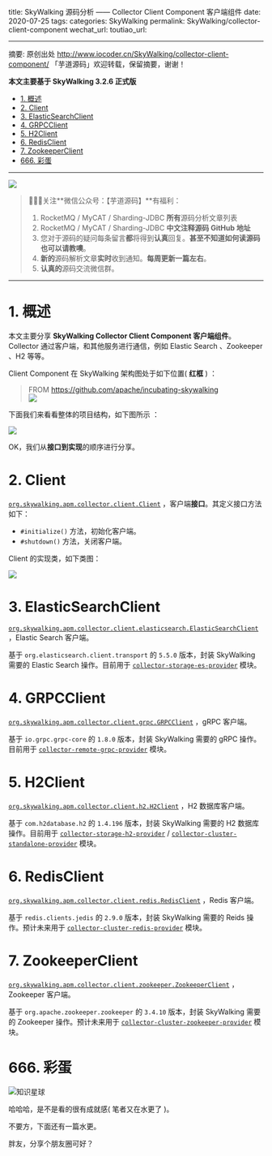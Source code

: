 title: SkyWalking 源码分析 —— Collector Client Component 客户端组件
date: 2020-07-25
tags:
categories: SkyWalking
permalink: SkyWalking/collector-client-component
wechat_url:
toutiao_url:

-------

摘要: 原创出处 http://www.iocoder.cn/SkyWalking/collector-client-component/ 「芋道源码」欢迎转载，保留摘要，谢谢！

**本文主要基于 SkyWalking 3.2.6 正式版**

- [1. 概述](http://www.iocoder.cn/SkyWalking/collector-client-component/)
- [2. Client](http://www.iocoder.cn/SkyWalking/collector-client-component/)
- [3. ElasticSearchClient](http://www.iocoder.cn/SkyWalking/collector-client-component/)
- [4. GRPCClient](http://www.iocoder.cn/SkyWalking/collector-client-component/)
- [5. H2Client](http://www.iocoder.cn/SkyWalking/collector-client-component/)
- [6. RedisClient](http://www.iocoder.cn/SkyWalking/collector-client-component/)
- [7. ZookeeperClient](http://www.iocoder.cn/SkyWalking/collector-client-component/)
- [666. 彩蛋](http://www.iocoder.cn/SkyWalking/collector-client-component/)

-------

![](http://www.iocoder.cn/images/common/wechat_mp_2018_05_18.jpg)

> 🙂🙂🙂关注**微信公众号：【芋道源码】**有福利：  
> 1. RocketMQ / MyCAT / Sharding-JDBC **所有**源码分析文章列表  
> 2. RocketMQ / MyCAT / Sharding-JDBC **中文注释源码 GitHub 地址**  
> 3. 您对于源码的疑问每条留言**都**将得到**认真**回复。**甚至不知道如何读源码也可以请教噢**。  
> 4. **新的**源码解析文章**实时**收到通知。**每周更新一篇左右**。  
> 5. **认真的**源码交流微信群。

-------

# 1. 概述

本文主要分享 **SkyWalking Collector Client Component 客户端组件**。Collector 通过客户端，和其他服务进行通信，例如 Elastic Search 、Zookeeper 、H2 等等。

Client Component 在 SkyWalking 架构图处于如下位置( **红框** ) ：

> FROM https://github.com/apache/incubating-skywalking  
> ![](http://www.iocoder.cn/images/SkyWalking/2020_07_25/01.jpeg)

下面我们来看看整体的项目结构，如下图所示 ：

![](http://www.iocoder.cn/images/SkyWalking/2020_07_25/02.png)

OK，我们从**接口到实现**的顺序进行分享。

# 2. Client

[`org.skywalking.apm.collector.client.Client`](https://github.com/YunaiV/skywalking/blob/c546a9a4d4588d99bf532da519ae721ef60b918e/apm-collector/apm-collector-component/client-component/src/main/java/org/skywalking/apm/collector/client/Client.java) ，客户端**接口**。其定义接口方法如下：

* `#initialize()` 方法，初始化客户端。
* `#shutdown()` 方法，关闭客户端。

Client 的实现类，如下类图：

![](http://www.iocoder.cn/images/SkyWalking/2020_07_25/03.png)

# 3. ElasticSearchClient

[`org.skywalking.apm.collector.client.elasticsearch.ElasticSearchClient`](https://github.com/YunaiV/skywalking/blob/001f700612ad52bc1eb1a278bc0e2ff9e5330df8/apm-collector/apm-collector-component/client-component/src/main/java/org/skywalking/apm/collector/client/elasticsearch/ElasticSearchClient.java) ，Elastic Search 客户端。

基于 `org.elasticsearch.client.transport` 的 `5.5.0` 版本，封装 SkyWalking 需要的 Elastic Search 操作。目前用于 [`collector-storage-es-provider`](https://github.com/YunaiV/skywalking/blob/001f700612ad52bc1eb1a278bc0e2ff9e5330df8/apm-collector/apm-collector-storage/collector-storage-es-provider) 模块。

# 4. GRPCClient

[`org.skywalking.apm.collector.client.grpc.GRPCClient`](https://github.com/YunaiV/skywalking/blob/001f700612ad52bc1eb1a278bc0e2ff9e5330df8/apm-collector/apm-collector-component/client-component/src/main/java/org/skywalking/apm/collector/client/grpc/GRPCClient.java) ，gRPC 客户端。

基于 `io.grpc.grpc-core` 的 `1.8.0` 版本，封装 SkyWalking 需要的 gRPC 操作。目前用于 [`collector-remote-grpc-provider`](https://github.com/YunaiV/skywalking/tree/001f700612ad52bc1eb1a278bc0e2ff9e5330df8/apm-collector/apm-collector-remote/collector-remote-grpc-provider) 模块。

# 5. H2Client

[`org.skywalking.apm.collector.client.h2.H2Client`](https://github.com/YunaiV/skywalking/blob/001f700612ad52bc1eb1a278bc0e2ff9e5330df8/apm-collector/apm-collector-component/client-component/src/main/java/org/skywalking/apm/collector/client/h2/H2Client.java) ，H2 数据库客户端。

基于 `com.h2database.h2` 的 `1.4.196` 版本，封装 SkyWalking 需要的 H2 数据库操作。目前用于 [`collector-storage-h2-provider`](https://github.com/YunaiV/skywalking/tree/001f700612ad52bc1eb1a278bc0e2ff9e5330df8/apm-collector/apm-collector-storage/collector-storage-h2-provider) / [`collector-cluster-standalone-provider`](https://github.com/YunaiV/skywalking/tree/001f700612ad52bc1eb1a278bc0e2ff9e5330df8/apm-collector/apm-collector-cluster/collector-cluster-standalone-provider) 模块。

# 6. RedisClient

[`org.skywalking.apm.collector.client.redis.RedisClient`](https://github.com/YunaiV/skywalking/blob/001f700612ad52bc1eb1a278bc0e2ff9e5330df8/apm-collector/apm-collector-component/client-component/src/main/java/org/skywalking/apm/collector/client/redis/RedisClient.java) ，Redis 客户端。

基于 `redis.clients.jedis` 的 `2.9.0` 版本，封装 SkyWalking 需要的 Reids 操作。预计未来用于 [`collector-cluster-redis-provider`](https://github.com/YunaiV/skywalking/tree/001f700612ad52bc1eb1a278bc0e2ff9e5330df8/apm-collector/apm-collector-cluster/collector-cluster-redis-provider) 模块。

# 7. ZookeeperClient

[`org.skywalking.apm.collector.client.zookeeper.ZookeeperClient`](https://github.com/YunaiV/skywalking/blob/001f700612ad52bc1eb1a278bc0e2ff9e5330df8/apm-collector/apm-collector-component/client-component/src/main/java/org/skywalking/apm/collector/client/zookeeper/ZookeeperClient.java) ，Zookeeper 客户端。

基于 `org.apache.zookeeper.zookeeper` 的 `3.4.10` 版本，封装 SkyWalking 需要的 Zookeeper 操作。预计未来用于 [`collector-cluster-zookeeper-provider`](https://github.com/YunaiV/skywalking/tree/001f700612ad52bc1eb1a278bc0e2ff9e5330df8/apm-collector/apm-collector-cluster/collector-cluster-zookeeper-provider) 模块。

# 666. 彩蛋

![知识星球](http://www.iocoder.cn/images/Architecture/2017_12_29/01.png)

哈哈哈，是不是看的很有成就感( 笔者又在水更了 )。

不要方，下面还有一篇水更。

胖友，分享个朋友圈可好？


